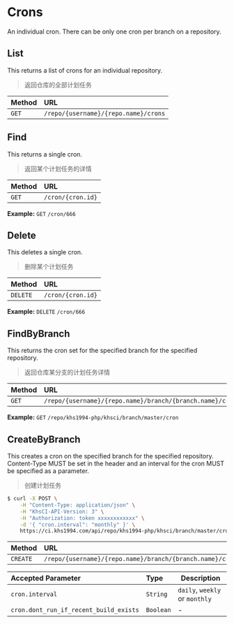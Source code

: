 # Crons

An individual cron. There can be only one cron per branch on a repository.

## List

This returns a list of crons for an individual repository.

> 返回仓库的全部计划任务

| Method | URL                                             |
| :----- | :---------------------------------------------- |
| `GET`  | `/repo/{username}/{repo.name}/crons` |

## Find

This returns a single cron.

> 返回某个计划任务的详情

| Method | URL               |
| :----- | :---------------- |
| `GET`  | `/cron/{cron.id}` |

**Example:** `GET` `/cron/666`

## Delete

This deletes a single cron.

> 删除某个计划任务

| Method    | URL               |
| :-----    | :---------------- |
| `DELETE`  | `/cron/{cron.id}` |

**Example:** `DELETE` `/cron/666`

## FindByBranch

This returns the cron set for the specified branch for the specified repository.

> 返回仓库某分支的计划任务详情

| Method | URL                                                                 |
| :----- | :------------------------------------------------------------------ |
| `GET`  | `/repo/{username}/{repo.name}/branch/{branch.name}/cron` |

**Example:** `GET` `/repo/khs1994-php/khsci/branch/master/cron`

## CreateByBranch

This creates a cron on the specified branch for the specified repository. Content-Type MUST be set in the header and an interval for the cron MUST be specified as a parameter.

> 创建计划任务

```bash
$ curl -X POST \
    -H "Content-Type: application/json" \
    -H "KhsCI-API-Version: 3" \
    -H "Authorization: token xxxxxxxxxxxx" \
    -d '{ "cron.interval": "monthly" }' \
    https://ci.khs1994.com/api/repo/khs1994-php/khsci/branch/master/cron
```

| Method    | URL                                                                 |
| :-----    | :------------------------------------------------------------------ |
| `CREATE`  | `/repo/{username}/{repo.name}/branch/{branch.name}/cron` |

| Accepted Parameter                     | Type    | Description                      |
| :-----------------------------------   | :------ | ------------------------------   |
| `cron.interval`                        | `String`  | `daily`, `weekly` or `monthly` |
| `cron.dont_run_if_recent_build_exists` | `Boolean` |  -                             |
